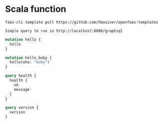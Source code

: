 # Scala function

```
faas-cli template pull https://github.com/hbouiver/openfaas-templates
```

`Simple query to run in http://localhost:8080/graphiql`

```graphql
mutation hello {
  hello
}

mutation hello_boby {
  hello(who: "boby")
}

query health { 
  health {
    ok
  	message
  }	
}

query version { 
  version 
}
```